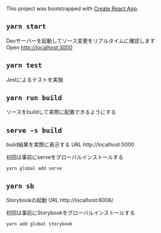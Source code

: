 This project was bootstrapped with [Create React App](https://github.com/facebook/create-react-app).


## `yarn start`

Devサーバーを起動してソース変更をリアルタイムに確認します<br>
Open [http://localhost:3000](http://localhost:3000) 


## `yarn test`

Jestによるテストを実施

## `yarn run build`

ソースをbuildして実際に配置できるようにする

## `serve -s build` 

build結果を実際に表示する
URL http://localhost:5000

初回は事前にserveをグローバルインストールする

`yarn global add serve`




## `yarn sb`

Storybookの起動
URL http://localhost:6006/  

初回は事前にStorybookをグローバルインストールする

`yarn add global storybook`



